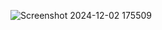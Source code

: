 ![Screenshot 2024-12-02 175509](https://github.com/user-attachments/assets/98e5ccf7-3b1c-438e-893f-b81da13636a5)
